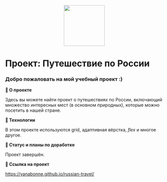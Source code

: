 <div id="header" align="center">
  <img src="https://media.giphy.com/media/kDO5RDvqN0nLUxzN1i/giphy.gif" width="130"/>
</div>

# Проект: Путешествие по России

### Добро пожаловать на мой учебный проект :)

**:train2: О проекте**

Здесь вы можете найти проект о путешествиях по России, включающий множество интересных мест (в основном природных), которые можно посетить в нашей стране.

**:train2: Технологии** 

В этом проекте используются grid, адаптивная вёрстка, *flex* и многое другое.

**:train2: Статус и планы по доработке** 

Проект завершён.

**:train2: Ссылка на проект**

https://yanabonne.github.io/russian-travel/
